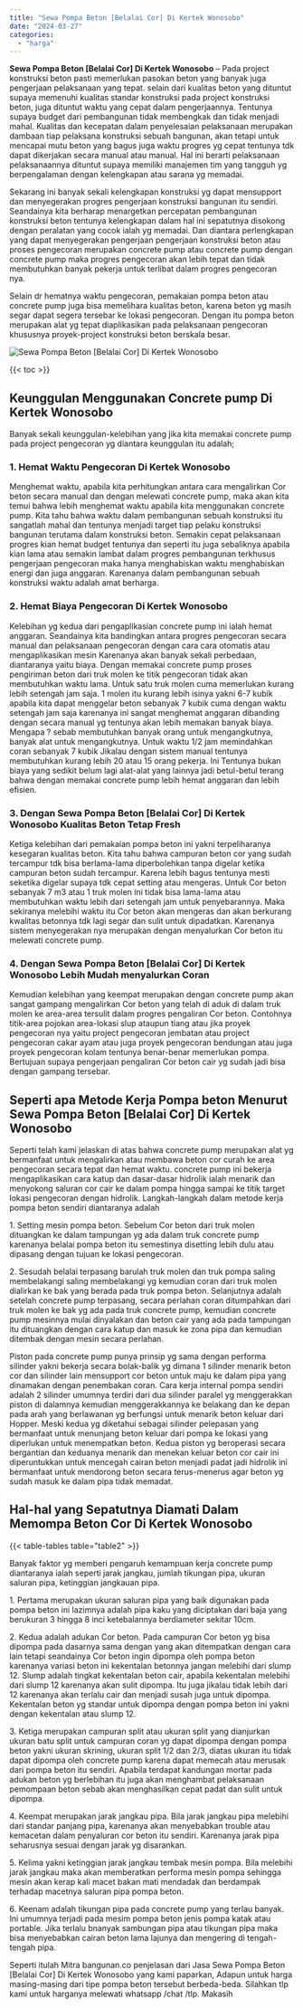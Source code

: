 ```yaml
---
title: "Sewa Pompa Beton [Belalai Cor] Di Kertek Wonosobo"
date: "2024-03-27"
categories: 
  - "harga"
---
```


**Sewa Pompa Beton \[Belalai Cor\] Di Kertek Wonosobo** – Pada project konstruksi beton pasti memerlukan pasokan beton yang banyak juga pengerjaan pelaksanaan yang tepat. selain dari kualitas beton yang dituntut supaya memenuhi kualitas standar konstruksi pada project konstruksi beton, juga dituntut waktu yang cepat dalam pengerjaannya. Tentunya supaya budget dari pembangunan tidak membengkak dan tidak menjadi mahal. Kualitas dan kecepatan dalam penyelesaian pelaksanaan merupakan dambaan tiap pelaksana konstruksi sebuah bangunan, akan tetapi untuk mencapai mutu beton yang bagus juga waktu progres yg cepat tentunya tdk dapat dikerjakan secara manual atau manual. Hal ini berarti pelaksanaan pelaksanaannya dituntut supaya memiliki manajemen tim yang tangguh yg berpengalaman dengan kelengkapan atau sarana yg memadai.

Sekarang ini banyak sekali kelengkapan konstruksi yg dapat mensupport dan menyegerakan progres pengerjaan konstruksi bangunan itu sendiri. Seandainya kita berharap menargetkan percepatan pembangunan konstruksi beton tentunya kelengkapan dalam hal ini sepatutnya disokong dengan peralatan yang cocok ialah yg memadai. Dan diantara perlengkapan yang dapat menyegerakan pengerjaan pengerjaan konstruksi beton atau proses pengecoran merupakan concrete pump atau concrete pump dengan concrete pump maka progres pengecoran akan lebih tepat dan tidak membutuhkan banyak pekerja untuk terlibat dalam progres pengecoran nya.

Selain dr hematnya waktu pengecoran, pemakaian pompa beton atau concrete pump juga bisa memelihara kualitas beton, karena beton yg masih segar dapat segera tersebar ke lokasi pengecoran. Dengan itu pompa beton merupakan alat yg tepat diaplikasikan pada pelaksanaan pengecoran khususnya proyek-project konstruksi beton berskala besar.

![Sewa Pompa Beton [Belalai Cor] Di Kertek Wonosobo](/images/sewa-concrete-pump-35.png)

{{< toc >}}

## Keunggulan Menggunakan Concrete pump Di Kertek Wonosobo

Banyak sekali keunggulan-kelebihan yang jika kita memakai concrete pump pada project pengecoran yg diantara keunggulan itu adalah;

### 1\. Hemat Waktu Pengecoran Di Kertek Wonosobo

Menghemat waktu, apabila kita perhitungkan antara cara mengalirkan Cor beton secara manual dan dengan melewati concrete pump, maka akan kita temui bahwa lebih menghemat waktu apabila kita menggunakan concrete pump. Kita tahu bahwa waktu dalam pembangunan sebuah konstruksi itu sangatlah mahal dan tentunya menjadi target tiap pelaku konstruksi bangunan terutama dalam konstruksi beton. Semakin cepat pelaksanaan progres kian hemat budget tentunya dan seperti itu juga sebaliknya apabila kian lama atau semakin lambat dalam progres pembangunan terkhusus pengerjaan pengecoran maka hanya menghabiskan waktu menghabiskan energi dan juga anggaran. Karenanya dalam pembangunan sebuah konstruksi waktu adalah amat berharga.

### 2\. Hemat Biaya Pengecoran Di Kertek Wonosobo

Kelebihan yg kedua dari pengaplikasian concrete pump ini ialah hemat anggaran. Seandainya kita bandingkan antara progres pengecoran secara manual dan pelaksanaan pengecoran dengan cara cara otomatis atau mengaplikasikan mesin Karenanya akan banyak sekali perbedaan, diantaranya yaitu biaya. Dengan memakai concrete pump proses pengiriman beton dari truk molen ke titik pengecoran tidak akan membutuhkan waktu lama. Untuk satu truk molen cuma memerlukan kurang lebih setengah jam saja. 1 molen itu kurang lebih isinya yakni 6-7 kubik apabila kita dapat menggelar beton sebanyak 7 kubik cuma dengan waktu setengah jam saja karenanya ini sangat menghemat anggaran dibanding dengan secara manual yg tentunya akan lebih memakan banyak biaya. Mengapa ? sebab membutuhkan banyak orang untuk mengangkutnya, banyak alat untuk mengangkutnya. Untuk waktu 1/2 jam memindahkan coran sebanyak 7 kubik Jikalau dengan sistem manual tentunya membutuhkan kurang lebih 20 atau 15 orang pekerja. Ini Tentunya bukan biaya yang sedikit belum lagi alat-alat yang lainnya jadi betul-betul terang bahwa dengan memakai concrete pump lebih hemat anggaran dan lebih efisien.

### 3\. Dengan Sewa Pompa Beton \[Belalai Cor\] Di Kertek Wonosobo Kualitas Beton Tetap Fresh

Ketiga kelebihan dari pemakaian pompa beton ini yakni terpeliharanya kesegaran kualitas beton. Kita tahu bahwa campuran beton cor yang sudah tercampur tdk bisa berlama-lama diperbolehkan tanpa digelar ketika campuran beton sudah tercampur. Karena lebih bagus tentunya mesti seketika digelar supaya tdk cepat setting atau mengeras. Untuk Cor beton sebanyak 7 m3 atau 1 truk molen ini tidak bisa lama-lama atau membutuhkan waktu lebih dari setengah jam untuk penyebarannya. Maka sekiranya melebihi waktu itu Cor beton akan mengeras dan akan berkurang kwalitas betonnya tdk lagi segar dan sulit untuk dipadatkan. Karenanya sistem menyegerakan nya merupakan dengan menyalurkan Cor beton itu melewati concrete pump.

### 4\. Dengan Sewa Pompa Beton \[Belalai Cor\] Di Kertek Wonosobo Lebih Mudah menyalurkan Coran

Kemudian kelebihan yang keempat merupakan dengan concrete pump akan sangat gampang mengalirkan Cor beton yang telah di aduk di dalam truk molen ke area-area tersulit dalam progres pengaliran Cor beton. Contohnya titik-area pojokan area-lokasi slup ataupun tiang atau jika proyek pengecoran nya yaitu project pengecoran jembatan atau project pengecoran cakar ayam atau juga proyek pengecoran bendungan atau juga proyek pengecoran kolam tentunya benar-benar memerlukan pompa. Bertujuan supaya pengerjaan pengaliran Cor beton cair yg sudah jadi bisa dengan gampang tersebar.

## Seperti apa Metode Kerja Pompa beton Menurut Sewa Pompa Beton \[Belalai Cor\] Di Kertek Wonosobo

Seperti telah kami jelaskan di atas bahwa concrete pump merupakan alat yg bermanfaat untuk mengalirkan atau membawa beton cor curah ke area pengecoran secara tepat dan hemat waktu. concrete pump ini bekerja mengaplikasikan cara katup dan dasar-dasar hidrolik ialah menarik dan menyokong saluran cor cair ke dalam pompa hingga sampai ke titik target lokasi pengecoran dengan hidrolik. Langkah-langkah dalam metode kerja pompa beton sendiri diantaranya adalah

1\. Setting mesin pompa beton. Sebelum Cor beton dari truk molen dituangkan ke dalam tampungan yg ada dalam truk concrete pump karenanya belalai pompa beton itu semestinya disetting lebih dulu atau dipasang dengan tujuan ke lokasi pengecoran.

2\. Sesudah belalai terpasang barulah truk molen dan truk pompa saling membelakangi saling membelakangi yg kemudian coran dari truk molen dialirkan ke bak yang berada pada truk pompa beton. Selanjutnya adalah setelah concrete pump terpasang, secara perlahan coran ditumpahkan dari truk molen ke bak yg ada pada truk concrete pump, kemudian concrete pump mesinnya mulai dinyalakan dan beton cair yang ada pada tampungan itu dituangkan dengan cara katup dan masuk ke zona pipa dan kemudian ditembak dengan mesin secara perlahan.

Piston pada concrete pump punya prinsip yg sama dengan performa silinder yakni bekerja secara bolak-balik yg dimana 1 silinder menarik beton cor dan silinder lain mensupport cor beton untuk maju ke dalam pipa yang dinamakan dengan penembakan coran. Cara kerja internal pompa sendiri adalah 2 silinder umumnya terdiri dari dua silinder paralel yg menggerakkan piston di dalamnya kemudian menggerakkannya ke belakang dan ke depan pada arah yang berlawanan yg berfungsi untuk menarik beton keluar dari Hopper. Meski kedua yg diketahui sebagai silinder pelepasan yang bermanfaat untuk menunjang beton keluar dari pompa ke lokasi yang diperlukan untuk menempatkan beton. Kedua piston yg beroperasi secara bergantian dan keduanya menarik dan menekan keluar beton cor cair ini diperuntukkan untuk mencegah cairan beton menjadi padat jadi hidrolik ini bermanfaat untuk mendorong beton secara terus-menerus agar beton yg sudah masuk ke dalam pipa tidak memadat.

## Hal-hal yang Sepatutnya Diamati Dalam Memompa Beton Cor Di Kertek Wonosobo

{{< table-tables table="table2" >}}

Banyak faktor yg memberi pengaruh kemampuan kerja concrete pump diantaranya ialah seperti jarak jangkau, jumlah tikungan pipa, ukuran saluran pipa, ketinggian jangkauan pipa.

1\. Pertama merupakan ukuran saluran pipa yang baik digunakan pada pompa beton ini lazimnya adalah pipa kaku yang diciptakan dari baja yang berukuran 3 hingga 8 inci ketebalannya berdiameter sekitar 10cm.

2\. Kedua adalah adukan Cor beton. Pada campuran Cor beton yg bisa dipompa pada dasarnya sama dengan yang akan ditempatkan dengan cara lain tetapi seandainya Cor beton ingin dipompa oleh pompa beton karenanya variasi beton ini kekentalan betonnya jangan melebihi dari slump 12. Slump adalah tingkat kekentalan beton cair, apabila kekentalan melebihi dari slump 12 karenanya akan sulit dipompa. Itu juga jikalau tidak lebih dari 12 karenanya akan terlalu cair dan menjadi susah juga untuk dipompa. Kekentalan beton yg standar untuk dipompa dengan pompa beton ini yakni dengan kekentalan atau slump 12.

3\. Ketiga merupakan campuran split atau ukuran split yang dianjurkan ukuran batu split untuk campuran coran yg dapat dipompa dengan pompa beton yakni ukuran skrining, ukuran split 1/2 dan 2/3, diatas ukuran itu tidak dapat dipompa oleh concrete pump karena dapat memecah atau merusak dari pompa beton itu sendiri. Apabila terdapat kandungan mortar pada adukan beton yg berlebihan itu juga akan menghambat pelaksanaan pemompaan beton sebab akan menghasilkan cepat padat dan sulit untuk dipompa.

4\. Keempat merupakan jarak jangkau pipa. Bila jarak jangkau pipa melebihi dari standar panjang pipa, karenanya akan menyebabkan trouble atau kemacetan dalam penyaluran cor beton itu sendiri. Karenanya jarak pipa seharusnya sesuai dengan jarak yg disarankan.

5\. Kelima yakni ketinggian jarak jangkau tembak mesin pompa. Bila melebihi jarak jangkau maka akan memberatkan performa mesin pompa sehingga mesin akan kerap kali macet bakan mati mendadak dan berdampak terhadap macetnya saluran pipa pompa beton.

6\. Keenam adalah tikungan pipa pada concrete pump yang terlau banyak. Ini umumnya terjadi pada mesim pompa beton jenis pompa katak atau portable. Jika terlalu bnanyak sambungan pipa atau tikungan pipa maka bisa menyebabkan cairan beton lama lajunya dan mengering di tengah-tengah pipa.

Seperti itulah Mitra bangunan.co penjelasan dari Jasa Sewa Pompa Beton \[Belalai Cor\] Di Kertek Wonosobo yang kami paparkan, Adapun untuk harga masing-masing dari tipe pompa beton tersebut berbeda-beda. Silahkan tlp kami untuk harganya melewati whatsapp /chat /tlp. Makasih
